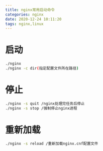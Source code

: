 ```yaml
---
title: nginx常用启动命令
categories: nginx
date: 2020-12-24 10:11:20
tags: nginx,linux
---
```

<!-- toc -->

# <span id="inline-blue">启动</span>
```bash
./nginx 
./nginx -c dir(指定配置文件所在路径)
```

# <span id="inline-blue">停止</span>
```bash
./nginx -s quit /nginx处理完任务后停止
./nginx -s stop /强制停止nginx进程

```

# <span id="inline-blue">重新加载</span>
```bash
./nginx -s reload /重新加载nginx.cnf配置文件
```